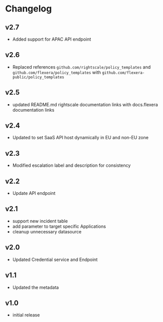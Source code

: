 # Changelog

## v2.7

- Added support for APAC API endpoint

## v2.6

- Replaced references `github.com/rightscale/policy_templates` and `github.com/flexera/policy_templates` with `github.com/flexera-public/policy_templates`

## v2.5

- updated README.md rightscale documentation links with docs.flexera documentation links

## v2.4

- Updated to set SaaS API host dynamically in EU and non-EU zone

## v2.3

- Modified escalation label and description for consistency

## v2.2

- Update API endpoint

## v2.1

- support new incident table
- add parameter to target specific Applications
- cleanup unnecessary datasource

## v2.0

- Updated Credential service and Endpoint

## v1.1

- Updated the metadata

## v1.0

- initial release
